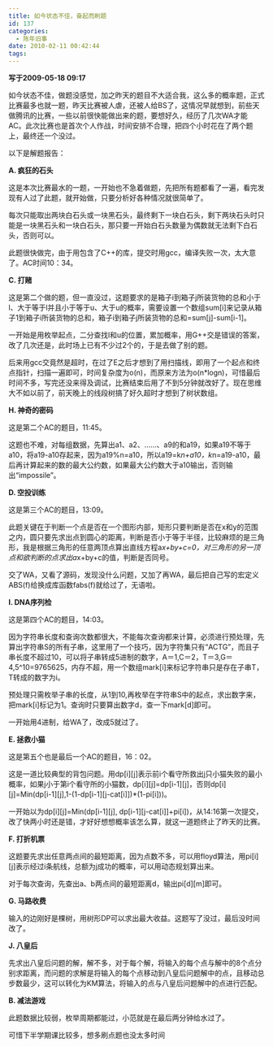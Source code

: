 ```yaml
---
title: 如今状态不佳，奋起而刷题
id: 137
categories:
  - 陈年旧事
date: 2010-02-11 00:42:44
tags:
---
```


**写于2009-05-18 09:17**

如今状态不佳，做题没感觉，加之昨天的题目不大适合我，这么多的概率题，正式比赛最多也就一题，昨天比赛被人虐，还被人给BS了，这情况早就想到，前些天做腾讯的比赛，一些以前很快能做出来的题，要想好久，经历了几次WA才能AC。此次比赛也是首次个人作战，时间安排不合理，把四个小时花在了两个题上，最终还一个没过。


<!--more-->


以下是解题报告：

**A. 疯狂的石头**

这是本次比赛最水的一题，一开始也不急着做题，先把所有题都看了一遍，看完发现有人过了此题，就开始做，只要分析好各种情况就很简单了。

每次只能取出两块白石头或一块黑石头，最终剩下一块白石头，剩下两块石头时只能是一块黑石头和一块白石头，那只要一开始白石头数量为偶数就无法剩下白石头，否则可以。

此题很快做完，由于用包含了C++的库，提交时用gcc，编译失败一次，太大意了。AC时间10：34。

**C. 打赌**

这是第二个做的题，但一直没过，这题要求的是箱子i到箱子j所装货物的总和小于l、大于等于l并且小于等于u、大于u的概率，需要设置一个数组sum[i]来记录从箱子1到箱子i所装货物的总和，箱子i到箱子j所装货物的总和=sum[j]-sum[i-1]。

一开始是用枚举起点，二分查找l和u的位置，累加概率，用G++交是错误的答案，改了几次还是，此时场上已有不少过2个的，于是去做了别的题。

后来用gcc交竟然是超时，在过了E之后才想到了用扫描线，即用了一个起点和终点指针，扫描一遍即可，时间复杂度为o(n)，而原来方法为o(n*logn)，可惜最后时间不多，写完还没来得及调试，比赛结束后用了不到5分钟就改好了。现在思维大不如以前了，前天晚上的线段树搞了好久超时才想到了树状数组。

**H. 神奇的密码**

这是第二个AC的题目，11:45。

这题也不难，对每组数据，先算出a1、a2、&hellip;&hellip;、a9的和a19，如果a19不等于a10，将a19-a10存起来，因为a19%n=a10，所以a19=k*n+a10，k*n=a19-a10，最后再计算起来的数的最大公约数，如果最大公约数大于a10输出，否则输出&ldquo;impossile&rdquo;。

**D. 空投训练**

这是第三个AC的题目，13:09。

此题关键在于判断一个点是否在一个图形内部，矩形只要判断是否在x和y的范围之内，圆只要先求出点到圆心的距离，判断是否小于等于半径，比较麻烦的是三角形，我是根据三角形的任意两顶点算出直线方程a*x+by+c=0，对三角形的另一顶点和欲判断的点求出a*x+by+c的值，判断是否同号。

交了WA，又看了源码，发现没什么问题，又加了再WA，最后把自己写的宏定义ABS(f)给换成库函数fabs(f)就给过了，无语啦。

**I. DNA序列检**

这是第四个AC的题目，14:03。

因为字符串长度和查询次数都很大，不能每次查询都来计算，必须进行预处理，先算出字符串S的所有子串，这里用了一个技巧，因为字符集只有&ldquo;ACTG&rdquo;，而且子串长度不超过10，可以将子串转成5进制的数字，A＝1,C＝2，T＝3,G＝4,5^10=9765625，内存不超，用一个数组mark[i]来标记字符串只是存在子串T，T转成的数字为i。

预处理只需枚举子串的长度，从1到10,再枚举在字符串S中的起点，求出数字来，把mark[i]标记为1。查询时只要算出数字d，查一下mark[d]即可。

一开始用4进制，给WA了，改成5就过了。

**E. 拯救小猫**

这是第五个也是最后一个AC的题目，16：02。

这是一道比较典型的背包问题。用dp[i][j]表示前i个看守所救出j只小猫失败的最小概率，如果j小于第i个看守所的小猫数，dp[i][j]=dp[i-1][j]，否则dp[i][j]=Min(dp[i-1][j],1-(1-dp[i-1][j-cat[i]])*(1-pi[i]))。

一开始以为dp[i][j]=Min(dp[i-1][j], dp[i-1][j-cat[i]]+pi[i])，从14:16第一次提交，改了快两小时还是错，才好好想想概率该怎么算，就这一道题终止了昨天的比赛。

**F. 打折机票**

这题要先求出任意两点间的最短距离，因为点数不多，可以用floyd算法，用pi[i][j]表示经过i条航线，总额为j成功的概率，可以用动态规划算出来。

对于每次查询，先查出a、b两点间的最短距离d，输出pi[d][m]即可。

**G. 马路收费**

输入的边刚好是棵树，用树形DP可以求出最大收益。这题写了没过，最后没时间改了。

**J. 八皇后**

先求出八皇后问题的解，解不多，对于每个解，将输入的每个点与解中的8个点分别求距离，而问题的求解是将输入的每个点移动到八皇后问题解中的点，且移动总步数最少，这可以转化为KM算法，将输入的点与八皇后问题解中的点进行匹配。

**B. 减法游戏**

此题数据比较弱，枚举周期都能过，小范就是在最后两分钟给水过了。

可惜下半学期课比较多，想多刷点题也没太多时间